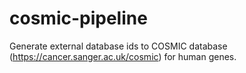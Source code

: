 # cosmic-pipeline

Generate external database ids to COSMIC database (https://cancer.sanger.ac.uk/cosmic) for human genes.